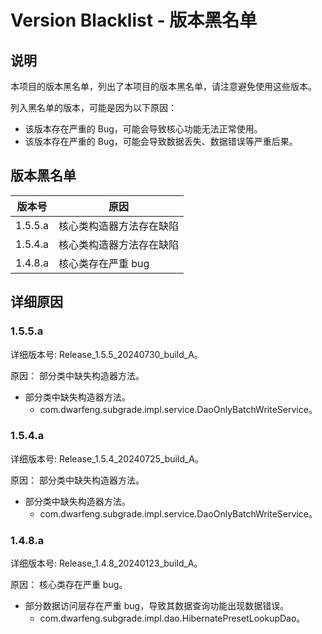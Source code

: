 # Version Blacklist - 版本黑名单

## 说明

本项目的版本黑名单，列出了本项目的版本黑名单，请注意避免使用这些版本。

列入黑名单的版本，可能是因为以下原因：

- 该版本存在严重的 Bug，可能会导致核心功能无法正常使用。
- 该版本存在严重的 Bug，可能会导致数据丢失、数据错误等严重后果。

## 版本黑名单

| 版本号     | 原因           |
|---------|--------------|
| 1.5.5.a | 核心类构造器方法存在缺陷 |
| 1.5.4.a | 核心类构造器方法存在缺陷 |
| 1.4.8.a | 核心类存在严重 bug  |

## 详细原因

### 1.5.5.a

详细版本号: Release_1.5.5_20240730_build_A。

原因： 部分类中缺失构造器方法。

- 部分类中缺失构造器方法。
  - com.dwarfeng.subgrade.impl.service.DaoOnlyBatchWriteService。

### 1.5.4.a

详细版本号: Release_1.5.4_20240725_build_A。

原因： 部分类中缺失构造器方法。

- 部分类中缺失构造器方法。
  - com.dwarfeng.subgrade.impl.service.DaoOnlyBatchWriteService。

### 1.4.8.a

详细版本号: Release_1.4.8_20240123_build_A。

原因： 核心类存在严重 bug。

- 部分数据访问层存在严重 bug，导致其数据查询功能出现数据错误。
  - com.dwarfeng.subgrade.impl.dao.HibernatePresetLookupDao。
